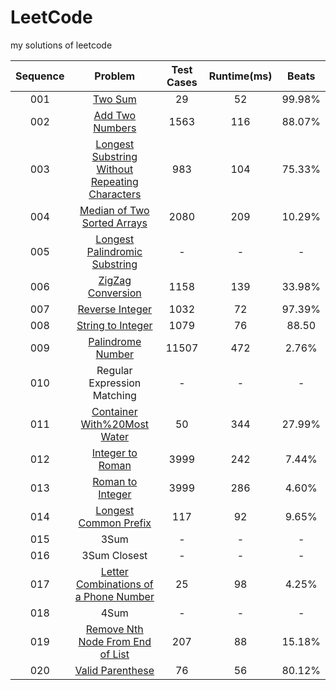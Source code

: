 # LeetCode
my solutions of leetcode

Sequence|Problem|Test Cases|Runtime(ms)|Beats
:-:|:-:|:-:|:-:|:-:
001|[Two Sum](https://github.com/cnfhv1988/LeetCode/tree/master/001.Two%20Sum)|29|52|99.98%
002|[Add Two Numbers](https://github.com/cnfhv1988/LeetCode/tree/master/002.Add%20Two%20Numbers)|1563|116|88.07%
003|[Longest Substring Without Repeating Characters](https://github.com/cnfhv1988/LeetCode/tree/master/003.Longest%20Substring%20Without%20Repeating%20Characters)|983|104|75.33%
004|[Median of Two Sorted Arrays](https://github.com/cnfhv1988/LeetCode/tree/master/004.Median%20of%20Two%20Sorted%20Arrays)|2080|209|10.29%
005|[Longest Palindromic Substring](https://github.com/cnfhv1988/LeetCode/tree/master/005.Longest%20Palindromic%20Substring)|-|-|-
006|[ZigZag Conversion](https://github.com/cnfhv1988/LeetCode/tree/master/006.ZigZag%20Conversion)|1158|139|33.98%
007|[Reverse Integer](https://github.com/cnfhv1988/LeetCode/tree/master/007.Reverse%20Integer)|1032|72|97.39%
008|[String to Integer](https://github.com/cnfhv1988/LeetCode/tree/master/008.String%20to%20Integer)|1079|76|88.50
009|[Palindrome Number](https://github.com/cnfhv1988/LeetCode/tree/master/009.Palindrome%20Number)|11507|472|2.76%
010|Regular Expression Matching|-|-|-
011|[Container With%20Most Water](https://github.com/cnfhv1988/LeetCode/tree/master/011.Container%20With%20Most%20Water)|50|344|27.99%
012|[Integer to Roman](https://github.com/cnfhv1988/LeetCode/tree/master/012.Integer%20to%20Roman)|3999|242|7.44%
013|[Roman to Integer](https://github.com/cnfhv1988/LeetCode/tree/master/013.Roman%20to%20Integer)|3999|286|4.60%
014|[Longest Common Prefix](https://github.com/cnfhv1988/LeetCode/tree/master/014.Longest%20Common%20Prefix)|117|92|9.65%
015|3Sum|-|-|-
016|3Sum Closest|-|-|-
017|[Letter Combinations of a Phone Number](https://github.com/cnfhv1988/LeetCode/tree/master/017.Letter%20Combinations%20of%20a%20Phone%20Number)|25|98|4.25%
018|4Sum|-|-|-
019|[Remove Nth Node From End of List](https://github.com/cnfhv1988/LeetCode/tree/master/019.Remove%20Nth%20From%20End%20of%20List)|207|88|15.18%
020|[Valid Parenthese](https://github.com/cnfhv1988/LeetCode/tree/master/020.Valid%20Parentheses)|76|56|80.12%
